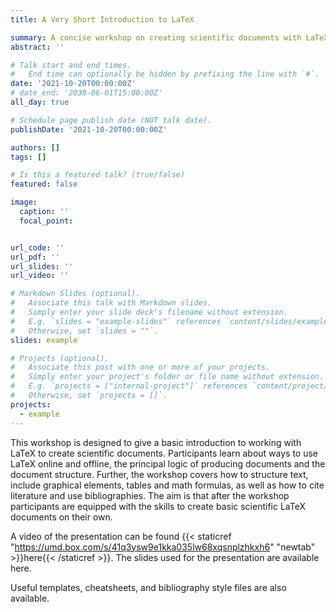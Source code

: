 ```yaml
---
title: A Very Short Introduction to LaTeX

summary: A concise workshop on creating scientific documents with LaTeX.
abstract: ''

# Talk start and end times.
#   End time can optionally be hidden by prefixing the line with `#`.
date: '2021-10-20T00:00:00Z'
# date_end: '2030-06-01T15:00:00Z'
all_day: true

# Schedule page publish date (NOT talk date).
publishDate: '2021-10-20T00:00:00Z'

authors: []
tags: []

# Is this a featured talk? (true/false)
featured: false

image:
  caption: ''
  focal_point:


url_code: ''
url_pdf: ''
url_slides: ''
url_video: ''

# Markdown Slides (optional).
#   Associate this talk with Markdown slides.
#   Simply enter your slide deck's filename without extension.
#   E.g. `slides = "example-slides"` references `content/slides/example-slides.md`.
#   Otherwise, set `slides = ""`.
slides: example

# Projects (optional).
#   Associate this post with one or more of your projects.
#   Simply enter your project's folder or file name without extension.
#   E.g. `projects = ["internal-project"]` references `content/project/deep-learning/index.md`.
#   Otherwise, set `projects = []`.
projects:
  - example
---
```


This workshop is designed to give a basic introduction to working with LaTeX to create scientific documents. Participants learn about ways to use LaTeX online and offline, the principal logic of producing documents and the document structure. Further, the workshop covers how to structure text, include graphical elements, tables and math formulas, as well as how to cite literature and use bibliographies. The aim is that after the workshop participants are equipped with the skills to create basic scientific LaTeX documents on their own.

A video of the presentation can be found {{< staticref "https://umd.box.com/s/41q3ysw9e1kka035lw68xqsnplzhkxh6" "newtab" >}}here{{< /staticref >}}. The slides used for the presentation are available here.

Useful templates, cheatsheets, and bibliography style files are also available.
